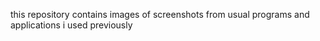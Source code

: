 this repository contains images of screenshots from usual programs and applications i used previously
